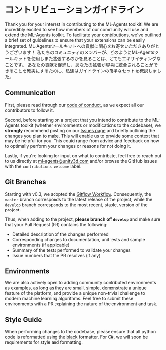 # コントリビューションガイドライン

Thank you for your interest in contributing to the ML-Agents toolkit! We are
incredibly excited to see how members of our community will use and extend the
ML-Agents toolkit. To facilitate your contributions, we've outlined a brief set
of guidelines to ensure that your extensions can be easily integrated.
ML-Agentsツールキットへの貢献に関心をお寄せいただきありがとうございます！ 私たちのコミュニティのメンバーが、どのようにML-Agentsツールキットを使用しまた拡張するのかを見ることは、とてもエキサイティングなことです。 あなたの貢献を促進し、あなたの拡張が容易に統合されることができることを確実にするために、私達はガイドラインの簡単なセットを概説しました。

## Communication

First, please read through our [code of conduct](CODE_OF_CONDUCT.md), as we
expect all our contributors to follow it.

Second, before starting on a project that you intend to contribute to the
ML-Agents toolkit (whether environments or modifications to the codebase), we
**strongly** recommend posting on our
[Issues page](https://github.com/Unity-Technologies/ml-agents/issues)
and briefly outlining the changes you plan to make. This will enable us to
provide some context that may be helpful for you. This could range from advice
and feedback on how to optimally perform your changes or reasons for not doing
it.

Lastly, if you're looking for input on what to contribute, feel free to
reach out to us directly at ml-agents@unity3d.com and/or browse the GitHub
issues with the `contributions welcome` label.

## Git Branches

Starting with v0.3, we adopted the
[Gitflow Workflow](http://nvie.com/posts/a-successful-git-branching-model/).
Consequently, the `master` branch corresponds to the latest release of
the project, while the `develop` branch corresponds to the most recent, stable,
version of the project.

Thus, when adding to the project, **please branch off `develop`**
and make sure that your Pull Request (PR) contains the following:

* Detailed description of the changes performed
* Corresponding changes to documentation, unit tests and sample environments (if
  applicable)
* Summary of the tests performed to validate your changes
* Issue numbers that the PR resolves (if any)

## Environments

We are also actively open to adding community contributed environments as
examples, as long as they are small, simple, demonstrate a unique feature of
the platform, and provide a unique non-trivial challenge to modern
machine learning algorithms. Feel free to submit these environments with a
PR explaining the nature of the environment and task.

## Style Guide

When performing changes to the codebase, please ensure that all python code is reformatted using the [black](https://github.com/ambv/black) formatter. For C#, we will soon be requirements for style and formatting.
